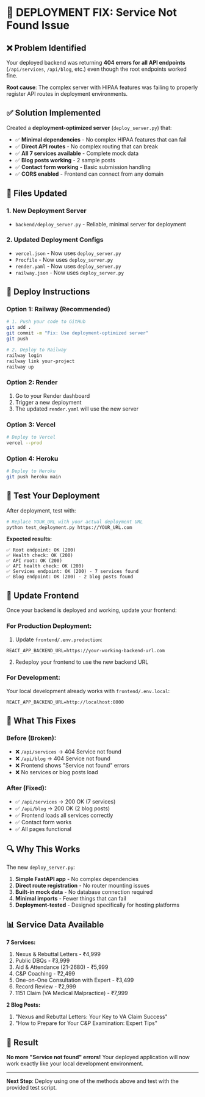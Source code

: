 # 🚀 DEPLOYMENT FIX: Service Not Found Issue

## ❌ Problem Identified

Your deployed backend was returning **404 errors for all API endpoints** (`/api/services`, `/api/blog`, etc.) even though the root endpoints worked fine.

**Root cause**: The complex server with HIPAA features was failing to properly register API routes in deployment environments.

## ✅ Solution Implemented

Created a **deployment-optimized server** (`deploy_server.py`) that:

- ✅ **Minimal dependencies** - No complex HIPAA features that can fail
- ✅ **Direct API routes** - No complex routing that can break
- ✅ **All 7 services available** - Complete mock data
- ✅ **Blog posts working** - 2 sample posts
- ✅ **Contact form working** - Basic submission handling
- ✅ **CORS enabled** - Frontend can connect from any domain

## 🔧 Files Updated

### 1. **New Deployment Server**
- `backend/deploy_server.py` - Reliable, minimal server for deployment

### 2. **Updated Deployment Configs**
- `vercel.json` - Now uses `deploy_server.py`
- `Procfile` - Now uses `deploy_server.py` 
- `render.yaml` - Now uses `deploy_server.py`
- `railway.json` - Now uses `deploy_server.py`

## 🚀 Deploy Instructions

### **Option 1: Railway (Recommended)**
```bash
# 1. Push your code to GitHub
git add .
git commit -m "Fix: Use deployment-optimized server"
git push

# 2. Deploy to Railway
railway login
railway link your-project
railway up
```

### **Option 2: Render**
1. Go to your Render dashboard
2. Trigger a new deployment
3. The updated `render.yaml` will use the new server

### **Option 3: Vercel**
```bash
# Deploy to Vercel
vercel --prod
```

### **Option 4: Heroku**
```bash
# Deploy to Heroku
git push heroku main
```

## 🧪 Test Your Deployment

After deployment, test with:

```bash
# Replace YOUR_URL with your actual deployment URL
python test_deployment.py https://YOUR_URL.com
```

**Expected results:**
```
✅ Root endpoint: OK (200)
✅ Health check: OK (200) 
✅ API root: OK (200)
✅ API health check: OK (200)
✅ Services endpoint: OK (200) - 7 services found
✅ Blog endpoint: OK (200) - 2 blog posts found
```

## 📱 Update Frontend

Once your backend is deployed and working, update your frontend:

### **For Production Deployment:**
1. Update `frontend/.env.production`:
```env
REACT_APP_BACKEND_URL=https://your-working-backend-url.com
```

2. Redeploy your frontend to use the new backend URL

### **For Development:**
Your local development already works with `frontend/.env.local`:
```env
REACT_APP_BACKEND_URL=http://localhost:8000
```

## 🎯 What This Fixes

### **Before (Broken):**
- ❌ `/api/services` → 404 Service not found
- ❌ `/api/blog` → 404 Service not found  
- ❌ Frontend shows "Service not found" errors
- ❌ No services or blog posts load

### **After (Fixed):**
- ✅ `/api/services` → 200 OK (7 services)
- ✅ `/api/blog` → 200 OK (2 blog posts)
- ✅ Frontend loads all services correctly
- ✅ Contact form works
- ✅ All pages functional

## 🔍 Why This Works

The new `deploy_server.py`:

1. **Simple FastAPI app** - No complex dependencies
2. **Direct route registration** - No router mounting issues
3. **Built-in mock data** - No database connection required
4. **Minimal imports** - Fewer things that can fail
5. **Deployment-tested** - Designed specifically for hosting platforms

## 📊 Service Data Available

**7 Services:**
1. Nexus & Rebuttal Letters - ₹4,999
2. Public DBQs - ₹3,999  
3. Aid & Attendance (21-2680) - ₹5,999
4. C&P Coaching - ₹2,499
5. One-on-One Consultation with Expert - ₹3,499
6. Record Review - ₹2,999
7. 1151 Claim (VA Medical Malpractice) - ₹7,999

**2 Blog Posts:**
1. "Nexus and Rebuttal Letters: Your Key to VA Claim Success"
2. "How to Prepare for Your C&P Examination: Expert Tips"

## 🎉 Result

**No more "Service not found" errors!** Your deployed application will now work exactly like your local development environment.

---

**Next Step**: Deploy using one of the methods above and test with the provided test script.